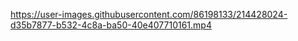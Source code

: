 


https://user-images.githubusercontent.com/86198133/214428024-d35b7877-b532-4c8a-ba50-40e407710161.mp4

